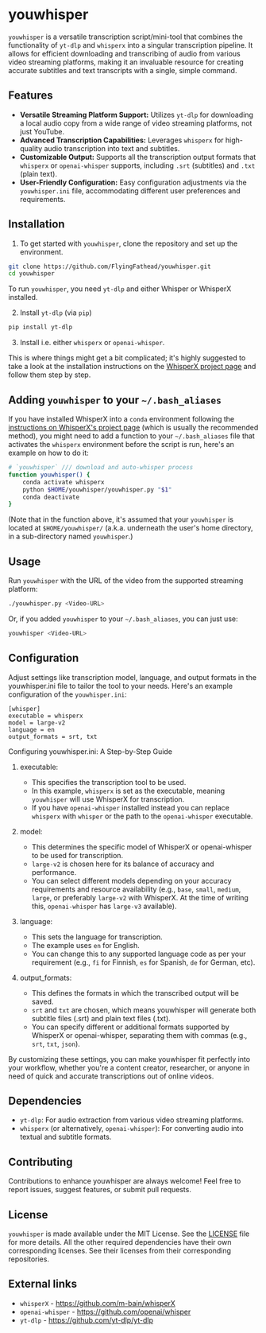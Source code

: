 # youwhisper
`youwhisper` is a versatile transcription script/mini-tool that combines the functionality of `yt-dlp` and `whisperx` into a singular transcription pipeline. It allows for efficient downloading and transcribing of audio from various video streaming platforms, making it an invaluable resource for creating accurate subtitles and text transcripts with a single, simple command.

## Features

- **Versatile Streaming Platform Support:** Utilizes `yt-dlp` for downloading a local audio copy from a wide range of video streaming platforms, not just YouTube.
- **Advanced Transcription Capabilities:** Leverages `whisperx` for high-quality audio transcription into text and subtitles.
- **Customizable Output:** Supports all the transcription output formats that `whisperx` or `openai-whisper` supports, including `.srt` (subtitles) and `.txt` (plain text).
- **User-Friendly Configuration:** Easy configuration adjustments via the `youwhisper.ini` file, accommodating different user preferences and requirements.

## Installation

1. To get started with `youwhisper`, clone the repository and set up the environment.
```bash
git clone https://github.com/FlyingFathead/youwhisper.git
cd youwhisper
```

To run `youwhisper`, you need `yt-dlp` and either Whisper or WhisperX installed.

2. Install `yt-dlp` (via `pip`)
```bash
pip install yt-dlp
```

3. Install i.e. either `whisperx` or `openai-whisper`.

This is where things might get a bit complicated; it's highly suggested to take a look at the installation instructions on the [WhisperX project page](https://github.com/m-bain/whisperX#setup-%EF%B8%8F) and follow them step by step.

## Adding `youwhisper` to your `~/.bash_aliases`

If you have installed WhisperX into a `conda` environment following the [instructions on WhisperX's project page](https://github.com/m-bain/whisperX) (which is usually the recommended method), you might need to add a function to your `~/.bash_aliases` file that activates the `whisperx` environment before the script is run, here's an example on how to do it:

```bash
# `youwhisper` /// download and auto-whisper process
function youwhisper() {
    conda activate whisperx
    python $HOME/youwhisper/youwhisper.py "$1"
    conda deactivate
}
```
(Note that in the function above, it's assumed that your `youwhisper` is located at `$HOME/youwhisper/` (a.k.a. underneath the user's home directory, in a sub-directory named `youwhisper`.)

## Usage

Run `youwhisper` with the URL of the video from the supported streaming platform:
```bash
./youwhisper.py <Video-URL>
```

Or, if you added `youwhisper` to your `~/.bash_aliases`, you can just use:

```bash
youwhisper <Video-URL>
```

## Configuration

Adjust settings like transcription model, language, and output formats in the youwhisper.ini file to tailor the tool to your needs. Here's an example configuration of the `youwhisper.ini`:

```
[whisper]
executable = whisperx
model = large-v2
language = en
output_formats = srt, txt
```
Configuring youwhisper.ini: A Step-by-Step Guide

1. executable:

    - This specifies the transcription tool to be used.
    - In this example, `whisperx` is set as the executable, meaning `youwhisper` will use WhisperX for transcription.
    - If you have `openai-whisper` installed instead you can replace `whisperx` with `whisper` or the path to the `openai-whisper` executable.

2. model:

    - This determines the specific model of WhisperX or openai-whisper to be used for transcription.
    - `large-v2` is chosen here for its balance of accuracy and performance.
    - You can select different models depending on your accuracy requirements and resource availability (e.g., `base`, `small`, `medium`, `large`, or preferably `large-v2` with WhisperX. At the time of writing this, `openai-whisper` has `large-v3` available).

3. language:

    - This sets the language for transcription.
    - The example uses `en` for English.
    - You can change this to any supported language code as per your requirement (e.g., `fi` for Finnish, `es` for Spanish, `de` for German, etc).

4. output_formats:

    - This defines the formats in which the transcribed output will be saved.
    - `srt` and `txt` are chosen, which means youwhisper will generate both subtitle files (.srt) and plain text files (.txt).
    - You can specify different or additional formats supported by WhisperX or openai-whisper, separating them with commas (e.g., `srt`, `txt`, `json`).

By customizing these settings, you can make youwhisper fit perfectly into your workflow, whether you're a content creator, researcher, or anyone in need of quick and accurate transcriptions out of online videos.

## Dependencies

- `yt-dlp`: For audio extraction from various video streaming platforms.
- `whisperx` (or alternatively, `openai-whisper`): For converting audio into textual and subtitle formats.

## Contributing

Contributions to enhance youwhisper are always welcome! Feel free to report issues, suggest features, or submit pull requests.

## License

`youwhisper` is made available under the MIT License. See the [LICENSE](LICENSE) file for more details.
All the other required dependencies have their own corresponding licenses. See their licenses from their corresponding repositories.

## External links

- `whisperX` - https://github.com/m-bain/whisperX
- `openai-whisper` - https://github.com/openai/whisper
- `yt-dlp` - https://github.com/yt-dlp/yt-dlp
